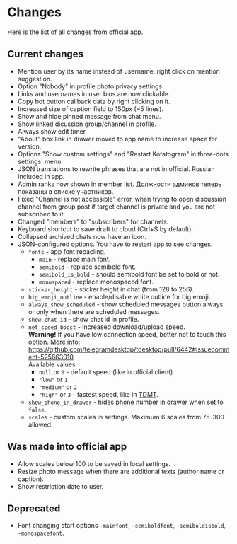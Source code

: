 # Changes

Here is the list of all changes from official app.

## Current changes

* Mention user by its name instead of username: right click on mention suggestion.
* Option "Nobody" in profile photo privacy settings.
* Links and usernames in user bios are now clickable.
* Copy bot button callback data by right clicking on it.
* Increased size of caption field to 150px (\~5 lines).
* Show and hide pinned message from chat menu.
* Show linked dicussion group/channel in profile.
* Always show edit timer.
* "About" box link in drawer moved to app name to increase space for version.
* Options "Show custom settings" and "Restart Kotatogram" in three-dots settings' menu.
* JSON translations to rewrite phrases that are not in official. Russian included in app.
* Admin ranks now shown in member list. Должности админов теперь показаны в списке участников.
* Fixed "Channel is not accessible" error, when trying to open discussion channel from group post if target channel is private and you are not subscribed to it.
* Changed "members" to "subscribers" for channels.
* Keyboard shortcut to save draft to cloud (Ctrl+S by default).
* Collapsed archived chats now have an icon.
* JSON-configured options. You have to restart app to see changes.
  * `fonts` - app font repacling.
    * `main` - replace main font.
    * `semibold` - replace semibold font.
    * `semibold_is_bold` - should semibold font be set to bold or not.
    * `monospaced` - replace monospaced font.
  * `sticker_height` - sticker height in chat (from 128 to 256).
  * `big_emoji_outline` - enable/disable white outline for big emoji.
  * `always_show_scheduled` - show scheduled messages button always or only when there are scheduled messages.
  * `show_chat_id` - show chat id in profile.
  * `net_speed_boost` - increased download/upload speed.<br>**Warning!** If you have low connection speed, better not to touch this option. More info: https://github.com/telegramdesktop/tdesktop/pull/6442#issuecomment-525663010<br>Available values:
  	* `null` or `0` - default speed (like in official client).
  	* `"low"` or `1`
  	* `"medium"` or `2`
  	* `"high"` or `3` - fastest speed, like in [TDMT](https://github.com/mediatube/tdesktop).
  * `show_phone_in_drawer` - hides phone number in drawer when set to `false`.
  * `scales` - custom scales in settings. Maximum 6 scales from 75-300 allowed.


## Was made into official app
* Allow scales below 100 to be saved in local settings.
* Resize photo message when there are additional texts (author name or caption).
* Show restriction date to user.

## Deprecated
* Font changing start options `-mainfont`, `-semiboldfont`, `-semiboldisbold`, `-monospacefont`.
